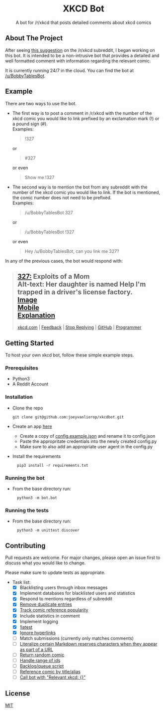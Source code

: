 <h1 align=center>XKCD Bot</h1>
<p align=center>A bot for /r/xkcd that posts detailed comments about xkcd comics</p>

## About The Project

After seeing [this suggestion](https://www.reddit.com/r/xkcd/comments/epmpwv/why_do_we_not_have_a_bot/) on the /r/xkcd subreddit, I began working on this bot. It is intended to be a non-intrusive bot that provides a detailed and well formatted comment with information regarding the relevant comic. 

It is currently running 24/7 in the cloud. You can find the bot at [/u/BobbyTablesBot](https://www.reddit.com/user/BobbyTablesBot/).
## Example
There are two ways to use the bot.

* The first way is to post a comment in /r/xkcd with the number of the xkcd comic you would like to link prefixed by an exclamation mark (!) or a pound sign (#).  
  Examples:

  > !327  

  or
  > #327 

  or even
  > Show me !327


* The second way is to mention the bot from any subreddit with the number of the xkcd comic you would like to link. If the bot is mentioned, the comic number does not need to be prefixed.  
  Examples:

    > /u/BobbyTablesBot 327  

    or
    > /u/BobbyTablesBot !327

    or even
    > Hey /u/BobbyTablesBot, can you link me 327?

In any of the previous cases, the bot would respond with:

> **[327:](http://xkcd.com/327)** Exploits of a Mom    
> **Alt-text:** Her daughter is named Help I'm trapped in a driver's license factory.  
> [Image](https://imgs.xkcd.com/comics/exploits_of_a_mom.png)  
> [Mobile](http://m.xkcd.com/327)  
> [Explanation](http://www.explainxkcd.com/wiki/index.php/327)  
> ---
> [xkcd.com](https://www.xkcd.com)&nbsp;|&nbsp;[Feedback](https://reddit.com/message/compose/?to=banana_shavings&subject=BobbyTablesBot)&nbsp;|&nbsp;[Stop&nbsp;Replying](https://reddit.com/message/compose/?to=BobbyTablesBot&subject=Ignore%20Me&message=Ignore%20Me)&nbsp;|&nbsp;[GitHub](https://github.com/joeyvanlierop/xkcdbot)&nbsp;|&nbsp;[Programmer](https://www.reddit.com/user/banana_shavings)


## Getting Started

To host your own xkcd bot, follow these simple example steps.

### Prerequisites

* Python3
* A Reddit Account
  
### Installation

* Clone the repo

      git clone git@github.com:joeyvanlierop/xkcdbot.git
    
* Create an app [here](https://www.reddit.com/prefs/apps)
   * Create a copy of [config.example.json](xkcdbot/config.example.json) and rename it to config.json
   * Paste the appropritate credentials into the newly created config.py
   * Make sure to also add an appropriate user agent in the config.py
* Install the requirements
    
        pip3 install -r requirements.txt

### Running the bot

* From the base directory run:

        python3 -m bot.bot
        
### Running the tests

* From the base directory run:

        python3 -m unittest discover

## Contributing
Pull requests are welcome. For major changes, please open an issue first to discuss what you would like to change.

Please make sure to update tests as appropriate.

* Task list:
    - [x] Blacklisting users through inbox messages
    - [x] Implement databases for blacklisted users and statistics
    - [x] Respond to mentions regardless of subreddit
    - [x] [Remove duplicate entries](https://www.reddit.com/r/xkcd/comments/erydbl/introducing_ubobbytablesbot/ff7k8mg/)
    - [x] [Track comic reference popularity](https://www.reddit.com/r/xkcd/comments/erydbl/introducing_ubobbytablesbot/ff75nen/)
    - [x] Include statistics in comment
    - [x] Implement logging
    - [x] [!latest](https://www.reddit.com/r/xkcd/comments/erydbl/introducing_ubobbytablesbot/ff98upj/)
    - [x] [Ignore hyperlinks](https://www.reddit.com/r/xkcd/comments/eut0e2/xkcd_2260_reaction_maps/ffrd5jo/)
    - [ ] Match submissions (currently only matches comments)
    - [ ] [Literalize certain Markdown reserves characters when they appear as part of a URL](https://www.reddit.com/r/xkcd/comments/erydbl/introducing_ubobbytablesbot/ff6z3yz/)
    - [ ] [Return random comic](https://www.reddit.com/r/xkcd/comments/erydbl/introducing_ubobbytablesbot/ff7wmeh/)
    - [ ] [Handle range of ids](https://www.reddit.com/r/xkcd/comments/erydbl/introducing_ubobbytablesbot/ff7s6zt/)
    - [ ] [Backlog/queue script](https://www.reddit.com/r/xkcd/comments/erydbl/introducing_ubobbytablesbot/ff8gjyc/)
    - [ ] [Reference comic by title/alias](https://www.reddit.com/r/xkcd/comments/erydbl/introducing_ubobbytablesbot/ff9lxi2/)
    - [ ] [Call bot with "Relevant xkcd: {}"](https://www.reddit.com/r/AskReddit/comments/eunqex/you_are_able_to_choose_1_statistic_to_see_above/fft653g/)

## License
[MIT](https://choosealicense.com/licenses/mit/)
